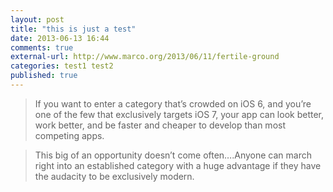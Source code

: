 ```yaml
---
layout: post
title: "this is just a test"
date: 2013-06-13 16:44
comments: true
external-url: http://www.marco.org/2013/06/11/fertile-ground
categories: test1 test2
published: true
---
```


>If you want to enter a category that’s crowded on iOS 6, and you’re one of the few that exclusively targets iOS 7, your app can look better, work better, and be faster and cheaper to develop than most competing apps.  

>This big of an opportunity doesn’t come often….Anyone can march right into an established category with a huge advantage if they have the audacity to be exclusively modern.